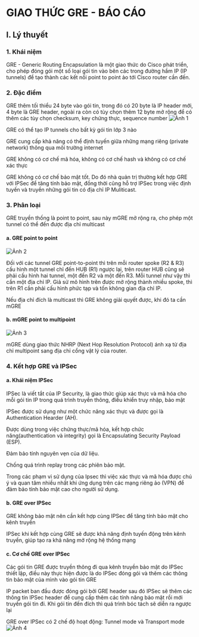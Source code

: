 # GIAO THỨC GRE - BÁO CÁO
## I. Lý thuyết
### 1. Khái niệm
GRE - Generic Routing Encapsulation là một giao thức do Cisco phát triển, cho phép đóng gói một số loại gói tin vào bên các trong đường hầm IP (IP tunnels) để tạo thành các kết nối point to point ảo tới Cisco router cần đến.
### 2. Đặc điểm
GRE thêm tối thiểu 24 byte vào gói tin, trong đó có 20 byte là IP header mới, 4 byte là GRE header, ngoài ra còn có tùy chọn thêm 12 byte mở rộng để có thêm các tùy chọn checksum, key chứng thực, sequence number
![Ảnh 1](http://www.vnpro.vn/wp-content/uploads/2016/05/H%C3%ACnh-4.1-%C4%90%E1%BB%8Bnh-d%E1%BA%A1ng-packet-%C4%91%C6%B0%E1%BB%A3c-%C4%91%C3%B3ng-g%C3%B3i-v%E1%BB%9Bi-GRE.jpg)

GRE có thể tạo IP tunnels cho bất kỳ gói tin lớp 3 nào

GRE cung cấp khả năng có thể định tuyến giữa những mạng riêng (private network) thông qua môi trường internet

GRE không có cơ chế mã hóa, không có cơ chế hash và không có cơ chế xác thực

GRE không có cơ chế bảo mật tốt. Do đó nhà quản trị thường kết hợp GRE với IPSec để tăng tính bảo mật, đồng thời cũng hỗ trợ IPSec trong việc định tuyến và truyền những gói tin có địa chỉ IP Muliticast.
### 3. Phân loại
GRE truyền thống là point to point, sau này mGRE mở rộng ra, cho phép một tunnel có thể đến được địa chỉ multicast
#### a. GRE point to point
![Ảnh 2](http://blog.ine.com/wp-content/uploads/2008/08/dmvpn-p12-gre-tunnels.jpg)

Đối với các tunnel GRE point-to-point thì trên mỗi router spoke (R2 & R3) cấu hình một tunnel chỉ đến HUB (R1) ngược lại, trên router HUB cũng sẽ phải cấu hình hai tunnel, một đến R2 và một đến R3. Mỗi tunnel như vậy thì cần một địa chỉ IP. Giả sử mô hình trên được mở rộng thành nhiều spoke, thì trên R1 cần phải cấu hình phức tạp và tốn không gian địa chỉ IP.

Nếu địa chỉ đích là multicast thì GRE không giải quyết được, khi đó ta cần mGRE
#### b. mGRE point to multipoint
![Ảnh 3](http://media.packetlife.net/media/blog/attachments/60/DMVPN_lab2.png)

mGRE dùng giao thức NHRP (Next Hop Resolution Protocol) ánh xạ từ địa chỉ multipoint sang địa chỉ cổng vật lý của router.
### 4. Kết hợp GRE và IPSec
#### a. Khái niệm IPSec
IPSec là viết tắt của IP Security, là giao thức giúp xác thực và mã hóa cho mỗi gói tin IP trong quá trình truyền thông, điều khiển truy nhập, bảo mật

IPSec được sử dụng như một chức năng xác thực và được gọi là Authentication Hearder (AH).

Được dùng trong việc chứng thực/mã hóa, kết hợp chức năng(authentication và integrity) gọi là Encapsulating Security Payload (ESP).

Đảm bảo tính nguyên vẹn của dữ liệu.

Chống quá trình replay trong các phiên bảo mật.

Trong các phạm vi sử dụng của Ipsec thì việc xác thực và mã hóa được chú ý và quan tâm nhiều nhất khi ứng dụng trên các mạng riêng ảo (VPN) để đảm bảo tính bảo mật cao cho người sử dụng.
#### b. GRE over IPSec
GRE không bảo mật nên cần kết hợp cùng IPSec để tăng tính bảo mật cho kênh truyền

IPSec khi kết hợp cùng GRE sẽ được khả năng định tuyến động trên kênh truyền, giúp tạo ra khả năng mở rộng hệ thống mạng
#### c. Cơ chế GRE over IPSec
Các gói tin GRE được truyền thông đi qua kênh truyền bảo mật do IPSec thiết lập, điều này thực hiện được là do IPSec đóng gói và thêm các thông tin bảo mật của mình vào gói tin GRE 
 
IP packet ban đầu được đóng gói bởi GRE header sau đó IPSec sẽ thêm các thông tin IPSec header để cung cấp thêm các tính năng bảo mật rồi mới truyền gói tin đi. Khi gói tin đến đích thì quá trình bóc tách sẽ diễn ra ngược lại 

GRE over IPSec có 2 chế độ hoạt động: Tunnel mode và Transport mode 
![Ảnh 4](http://img1.51cto.com/attachment/201205/174346171.png)
